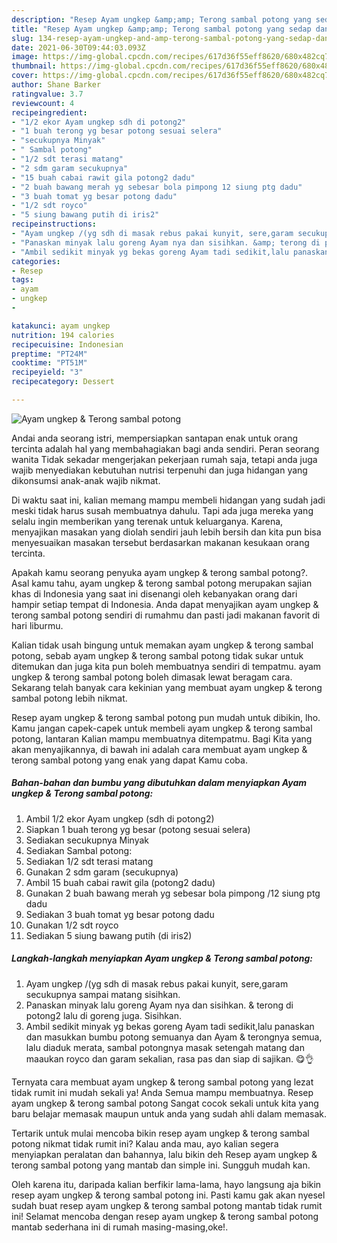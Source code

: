 ```yaml
---
description: "Resep Ayam ungkep &amp;amp; Terong sambal potong yang sedap dan Mudah Dibuat"
title: "Resep Ayam ungkep &amp;amp; Terong sambal potong yang sedap dan Mudah Dibuat"
slug: 134-resep-ayam-ungkep-and-amp-terong-sambal-potong-yang-sedap-dan-mudah-dibuat
date: 2021-06-30T09:44:03.093Z
image: https://img-global.cpcdn.com/recipes/617d36f55eff8620/680x482cq70/ayam-ungkep-terong-sambal-potong-foto-resep-utama.jpg
thumbnail: https://img-global.cpcdn.com/recipes/617d36f55eff8620/680x482cq70/ayam-ungkep-terong-sambal-potong-foto-resep-utama.jpg
cover: https://img-global.cpcdn.com/recipes/617d36f55eff8620/680x482cq70/ayam-ungkep-terong-sambal-potong-foto-resep-utama.jpg
author: Shane Barker
ratingvalue: 3.7
reviewcount: 4
recipeingredient:
- "1/2 ekor Ayam ungkep sdh di potong2"
- "1 buah terong yg besar potong sesuai selera"
- "secukupnya Minyak"
- " Sambal potong"
- "1/2 sdt terasi matang"
- "2 sdm garam secukupnya"
- "15 buah cabai rawit gila potong2 dadu"
- "2 buah bawang merah yg sebesar bola pimpong 12 siung ptg dadu"
- "3 buah tomat yg besar potong dadu"
- "1/2 sdt royco"
- "5 siung bawang putih di iris2"
recipeinstructions:
- "Ayam ungkep /(yg sdh di masak rebus pakai kunyit, sere,garam secukupnya sampai matang sisihkan."
- "Panaskan minyak lalu goreng Ayam nya dan sisihkan. &amp; terong di potong2 lalu di goreng juga. Sisihkan."
- "Ambil sedikit minyak yg bekas goreng Ayam tadi sedikit,lalu panaskan dan masukkan bumbu potong semuanya dan Ayam &amp; terongnya semua, lalu diaduk merata, sambal potongnya masak setengah matang dan maaukan royco dan garam sekalian, rasa pas dan siap di sajikan. 😋👌"
categories:
- Resep
tags:
- ayam
- ungkep
- 

katakunci: ayam ungkep  
nutrition: 194 calories
recipecuisine: Indonesian
preptime: "PT24M"
cooktime: "PT51M"
recipeyield: "3"
recipecategory: Dessert

---
```



![Ayam ungkep &amp; Terong sambal potong](https://img-global.cpcdn.com/recipes/617d36f55eff8620/680x482cq70/ayam-ungkep-terong-sambal-potong-foto-resep-utama.jpg)

Andai anda seorang istri, mempersiapkan santapan enak untuk orang tercinta adalah hal yang membahagiakan bagi anda sendiri. Peran seorang  wanita Tidak sekadar mengerjakan pekerjaan rumah saja, tetapi anda juga wajib menyediakan kebutuhan nutrisi terpenuhi dan juga hidangan yang dikonsumsi anak-anak wajib nikmat.

Di waktu  saat ini, kalian memang mampu membeli hidangan yang sudah jadi meski tidak harus susah membuatnya dahulu. Tapi ada juga mereka yang selalu ingin memberikan yang terenak untuk keluarganya. Karena, menyajikan masakan yang diolah sendiri jauh lebih bersih dan kita pun bisa menyesuaikan masakan tersebut berdasarkan makanan kesukaan orang tercinta. 



Apakah kamu seorang penyuka ayam ungkep &amp; terong sambal potong?. Asal kamu tahu, ayam ungkep &amp; terong sambal potong merupakan sajian khas di Indonesia yang saat ini disenangi oleh kebanyakan orang dari hampir setiap tempat di Indonesia. Anda dapat menyajikan ayam ungkep &amp; terong sambal potong sendiri di rumahmu dan pasti jadi makanan favorit di hari liburmu.

Kalian tidak usah bingung untuk memakan ayam ungkep &amp; terong sambal potong, sebab ayam ungkep &amp; terong sambal potong tidak sukar untuk ditemukan dan juga kita pun boleh membuatnya sendiri di tempatmu. ayam ungkep &amp; terong sambal potong boleh dimasak lewat beragam cara. Sekarang telah banyak cara kekinian yang membuat ayam ungkep &amp; terong sambal potong lebih nikmat.

Resep ayam ungkep &amp; terong sambal potong pun mudah untuk dibikin, lho. Kamu jangan capek-capek untuk membeli ayam ungkep &amp; terong sambal potong, lantaran Kalian mampu membuatnya ditempatmu. Bagi Kita yang akan menyajikannya, di bawah ini adalah cara membuat ayam ungkep &amp; terong sambal potong yang enak yang dapat Kamu coba.

<!--inarticleads1-->

##### Bahan-bahan dan bumbu yang dibutuhkan dalam menyiapkan Ayam ungkep &amp; Terong sambal potong:

1. Ambil 1/2 ekor Ayam ungkep (sdh di potong2)
1. Siapkan 1 buah terong yg besar (potong sesuai selera)
1. Sediakan secukupnya Minyak
1. Sediakan  Sambal potong:
1. Sediakan 1/2 sdt terasi matang
1. Gunakan 2 sdm garam (secukupnya)
1. Ambil 15 buah cabai rawit gila (potong2 dadu)
1. Gunakan 2 buah bawang merah yg sebesar bola pimpong /12 siung ptg dadu
1. Sediakan 3 buah tomat yg besar potong dadu
1. Gunakan 1/2 sdt royco
1. Sediakan 5 siung bawang putih (di iris2)




<!--inarticleads2-->

##### Langkah-langkah menyiapkan Ayam ungkep &amp; Terong sambal potong:

1. Ayam ungkep /(yg sdh di masak rebus pakai kunyit, sere,garam secukupnya sampai matang sisihkan.
1. Panaskan minyak lalu goreng Ayam nya dan sisihkan. &amp; terong di potong2 lalu di goreng juga. Sisihkan.
1. Ambil sedikit minyak yg bekas goreng Ayam tadi sedikit,lalu panaskan dan masukkan bumbu potong semuanya dan Ayam &amp; terongnya semua, lalu diaduk merata, sambal potongnya masak setengah matang dan maaukan royco dan garam sekalian, rasa pas dan siap di sajikan. 😋👌




Ternyata cara membuat ayam ungkep &amp; terong sambal potong yang lezat tidak rumit ini mudah sekali ya! Anda Semua mampu membuatnya. Resep ayam ungkep &amp; terong sambal potong Sangat cocok sekali untuk kita yang baru belajar memasak maupun untuk anda yang sudah ahli dalam memasak.

Tertarik untuk mulai mencoba bikin resep ayam ungkep &amp; terong sambal potong nikmat tidak rumit ini? Kalau anda mau, ayo kalian segera menyiapkan peralatan dan bahannya, lalu bikin deh Resep ayam ungkep &amp; terong sambal potong yang mantab dan simple ini. Sungguh mudah kan. 

Oleh karena itu, daripada kalian berfikir lama-lama, hayo langsung aja bikin resep ayam ungkep &amp; terong sambal potong ini. Pasti kamu gak akan nyesel sudah buat resep ayam ungkep &amp; terong sambal potong mantab tidak rumit ini! Selamat mencoba dengan resep ayam ungkep &amp; terong sambal potong mantab sederhana ini di rumah masing-masing,oke!.

